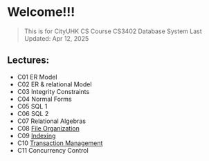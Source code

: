 # Welcome!!!
> This is for CityUHK CS Course CS3402 Database System
> Last Updated: Apr 12, 2025
## Lectures:
- C01 ER Model
- C02 ER & relational Model
- C03 Integrity Constraints
- C04 Normal Forms
- C05 SQL 1
- C06 SQL 2
- C07 Relational Algebras
- C08 [File Organization](https://github.com/Cuber-Feng/CityU-CS3402/blob/main/CS3402-C8-FileOrganization.md)
- C09 [Indexing](https://github.com/Cuber-Feng/CityU-CS3402/blob/main/CS3402-C9-Index.md)
- C10 [Transaction Management](https://github.com/Cuber-Feng/CityU-CS3402/blob/main/CS3402-C10-Transaction.md)
- C11 Concurrency Control
